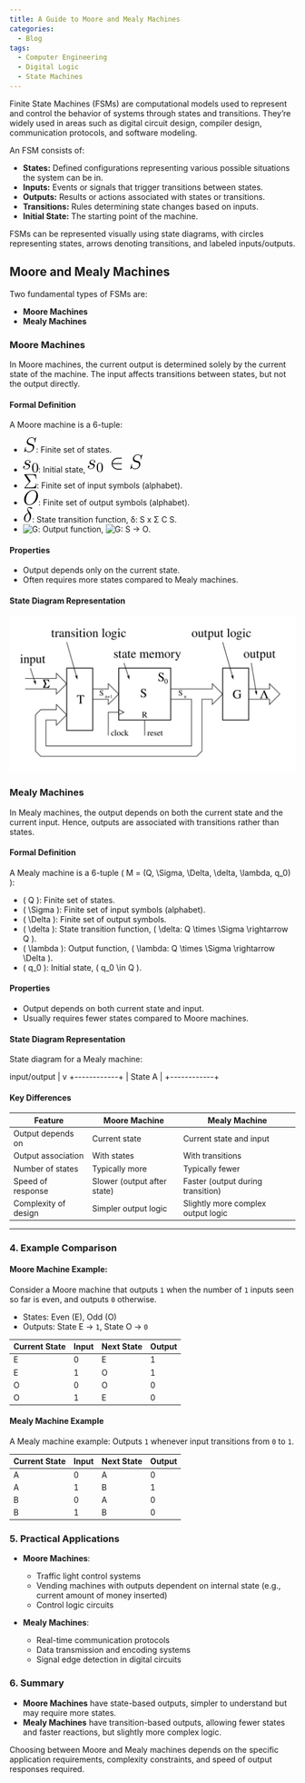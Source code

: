 ```yaml
---
title: A Guide to Moore and Mealy Machines
categories:
  - Blog
tags:
  - Computer Engineering
  - Digital Logic
  - State Machines
---
```

Finite State Machines (FSMs) are computational models used to represent and control the behavior of systems through states and transitions. They’re widely used in areas such as digital circuit design, compiler design, communication protocols, and software modeling.

An FSM consists of:

- **States:** Defined configurations representing various possible situations the system can be in.
- **Inputs:** Events or signals that trigger transitions between states.
- **Outputs:** Results or actions associated with states or transitions.
- **Transitions:** Rules determining state changes based on inputs.
- **Initial State:** The starting point of the machine.

FSMs can be represented visually using state diagrams, with circles representing states, arrows denoting transitions, and labeled inputs/outputs.

## Moore and Mealy Machines

Two fundamental types of FSMs are:

- **Moore Machines**
- **Mealy Machines**

### Moore Machines

In Moore machines, the current output is determined solely by the current state of the machine. The input affects transitions between states, but not the output directly.

#### Formal Definition

A Moore machine is a 6-tuple:

- ![S](/assets/images/S.svg): Finite set of states.
- ![S0](/assets/images/s-sub-0.svg): Initial state, ![Equation](/assets/images/S0inS.svg)
- ![Σ](/assets/images/Sigma.svg): Finite set of input symbols (alphabet).
- ![O](/assets/images/Capital_O.svg): Finite set of output symbols (alphabet).
- ![δ](/assets/images/lowercase-delta.svg): State transition function,  δ: S x Σ C S.
- ![G](https://latex.codecogs.com/svg.image?G): Output function, ![G: S → O](https://latex.codecogs.com/svg.image?G:S\rightarrow&space;O).

#### Properties

- Output depends only on the current state.
- Often requires more states compared to Mealy machines.

#### State Diagram Representation

![Alternative Text](/assets/images/Moore-Automat-en.svg)

### Mealy Machines

In Mealy machines, the output depends on both the current state and the current input. Hence, outputs are associated with transitions rather than states.

#### Formal Definition

A Mealy machine is a 6-tuple \( M = (Q, \Sigma, \Delta, \delta, \lambda, q_0) \):

- \( Q \): Finite set of states.
- \( \Sigma \): Finite set of input symbols (alphabet).
- \( \Delta \): Finite set of output symbols.
- \( \delta \): State transition function, \( \delta: Q \times \Sigma \rightarrow Q \).
- \( \lambda \): Output function, \( \lambda: Q \times \Sigma \rightarrow \Delta \).
- \( q_0 \): Initial state, \( q_0 \in Q \).

#### Properties

- Output depends on both current state and input.
- Usually requires fewer states compared to Moore machines.

#### State Diagram Representation

State diagram for a Mealy machine:

   input/output
       |
       v
+------------+
|  State A   |
+------------+

#### Key Differences

| Feature                 | Moore Machine                     | Mealy Machine                          |
|-------------------------|-----------------------------------|----------------------------------------|
| Output depends on       | Current state                     | Current state and input                |
| Output association      | With states                        | With transitions                       |
| Number of states        | Typically more                    | Typically fewer                        |
| Speed of response       | Slower (output after state)       | Faster (output during transition)      |
| Complexity of design    | Simpler output logic              | Slightly more complex output logic     |

---

### 4. Example Comparison

#### Moore Machine Example:

Consider a Moore machine that outputs `1` when the number of `1` inputs seen so far is even, and outputs `0` otherwise.

- States: Even (E), Odd (O)
- Outputs: State E → `1`, State O → `0`

| Current State | Input | Next State | Output |
|---------------|-------|------------|--------|
| E             | 0     | E          | 1      |
| E             | 1     | O          | 1      |
| O             | 0     | O          | 0      |
| O             | 1     | E          | 0      |

#### Mealy Machine Example

A Mealy machine example: Outputs `1` whenever input transitions from `0` to `1`.

| Current State | Input | Next State | Output |
|---------------|-------|------------|--------|
| A             | 0     | A          | 0      |
| A             | 1     | B          | 1      |
| B             | 0     | A          | 0      |
| B             | 1     | B          | 0      |

### 5. Practical Applications

- **Moore Machines**:
  - Traffic light control systems
  - Vending machines with outputs dependent on internal state (e.g., current amount of money inserted)
  - Control logic circuits

- **Mealy Machines**:
  - Real-time communication protocols
  - Data transmission and encoding systems
  - Signal edge detection in digital circuits

### 6. Summary

- **Moore Machines** have state-based outputs, simpler to understand but may require more states.
- **Mealy Machines** have transition-based outputs, allowing fewer states and faster reactions, but slightly more complex logic.

Choosing between Moore and Mealy machines depends on the specific application requirements, complexity constraints, and speed of output responses required.
